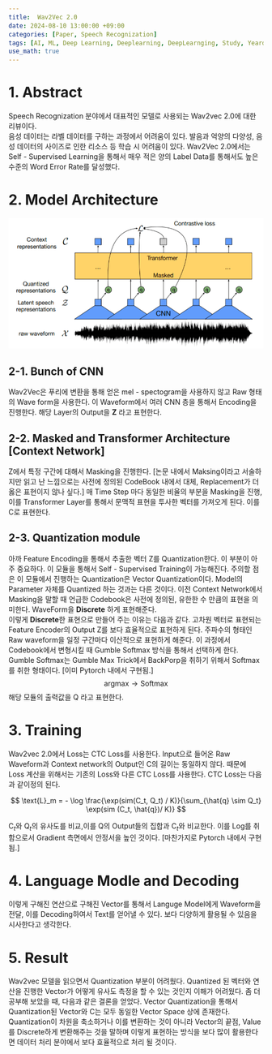 ```yaml
---
title:  Wav2Vec 2.0
date: 2024-08-10 13:00:00 +09:00
categories: [Paper, Speech Recognization]
tags: [AI, ML, Deep Learning, Deeplearning, DeepLearnging, Study, Yeardream, Model, ASR]		# TAG는 반드시 소문자로 이루어져야함!
use_math: true
---
```


# 1. Abstract

Speech Recognization 분야에서 대표적인 모델로 사용되는 Wav2vec 2.0에 대한 리뷰이다.  
음성 데이터는 라벨 데이터를 구하는 과정에서 어려움이 있다. 발음과 억양의 다양성, 음성 데이터의 사이즈로 인한 리소스 등 학습 시 어려움이 있다.
Wav2Vec 2.0에서는 Self - Supervised Learning을 통해서 매우 적은 양의 Label Data를 통해서도 높은 수준의 Word Error Rate를 달성했다.   

# 2. Model Architecture

![Model Architecture](../assets/img/Wave2vec%202.0/Architecture.png)


## 2-1. Bunch of CNN
Wav2Vec은 푸리에 변환을 통해 얻은 mel - spectogram을 사용하지 않고 Raw 형태의 Wave form을 사용한다. 이 Waveform에서 여러 CNN 층을 통해서 Encoding을 진행한다. 해당 Layer의 Output을 **$\text{Z}$** 라고 표현한다.

## 2-2. Masked and Transformer Architecture [Context Network]

$\text{Z}$에서 특정 구간에 대해서 Masking을 진행한다. [논문 내에서 Maksing이라고 서술하지만 읽고 난 느낌으로는 사전에 정의된 CodeBook 내에서 대체, Replacement가 더 옳은 표현이지 않나 싶다.] 매 Time Step 마다 동일한 비율의 부분을 Masking을 진행, 이를 Transformer Layer를 통해서 문맥적 표현을 투사한 벡터를 가져오게 된다.
이를 $\text{C}$로 표현한다.

## 2-3. Quantization module

아까 Feature Encoding을 통해서 추출한 벡터 $\text{Z}$를 Quantization한다. 이 부분이 아주 중요하다. 이 모듈을 통해서 Self - Supervised Training이 가능해진다. 주의할 점은 이 모듈에서 진행하는 Quantization은 Vector Quantization이다. Model의 Parameter 자체를 Quantized 하는 것과는 다른 것이다. 이전 Context Network에서 Masking을 말할 때 언급한 Codebook은 사전에 정의된, 유한한 수 만큼의 표현을 의미한다. WaveForm을 **Discrete** 하게 표현해준다.  
이렇게 **Discrete**한 표현으로 만들어 주는 이유는 다음과 같다.
고차원 벡터로 표현되는 Feature Encoder의 Output $\text{Z}$를 보다 효율적으로 표현하게 된다. 주파수의 형태인 Raw waveform을 일정 구간마다 이산적으로 표현하게 해준다. 이 과정에서 Codebook에서 변형시킬 때 Gumble Softmax 방식을 통해서 선택하게 한다. Gumble Softmax는 Gumble Max Trick에서 BackPorp을 취하기 위해서 Softmax를 취한 형태이다. [이미 Pytorch 내에서 구현됨.]
$$
\text{argmax} \rightarrow \text{Softmax}
$$
해당 모듈의 출력값을 $\text{Q}$ 라고 표현한다.

# 3. Training
Wav2vec 2.0에서 Loss는 CTC Loss를 사용한다. Input으로 들어온 Raw Waveform과 Context network의 Output인 $\text{C}$의 길이는 동일하지 않다. 때문에 Loss 계산을 위해서는 기존의 Loss와 다른 CTC Loss를 사용한다. CTC Loss는 다음과 같이정의 된다.

$$
\text{L}_m = - \log \frac{\exp(sim(C_t, Q_t) / K)}{\sum_{\hat{q} \sim Q_t} \exp(sim (C_t, \hat{q})/ K)} 
$$

$\text{C}_t$와 $\text{Q}_t$의 유사도를 비교,이를 $\text{Q}$의 Output들의 집합과 $\text{C}_t$와 비교한다. 이를 Log를 취함으로서 Gradient 측면에서 안정서을 높인 것이다. [마찬가지로 Pytorch 내에서 구현됨.]

# 4. Language Modle and Decoding
이렇게 구해진 연산으로 구해진 Vector를 통해서 Languge Model에게 Waveform을 전달, 이를 Decoding하여서 Text를 얻어낼 수 있다. 보다 다양하게 활용될 수 있음을 시사한다고 생각한다.

# 5. Result
Wav2vec 모델을 읽으면서 Quantization 부분이 어려웠다. Quantized 된 벡터와 연산을 진행한 Vector가 어떻게 유사도 측정을 할 수 있는 것인지 이해가 어려웠다. 좀 더 공부해 보았을 때, 다음과 같은 결론을 얻었다.
Vector Quantization을 통해서 Quantization된 Vector와  $\text{C}$는 모두 동일한 Vector Space 상에 존재한다. Quantization이 차원을 축소하거나 이를 변환하는 것이 아니라 Vector의 끝점, Value를 Discrete하게 변환해주는 것을 말하며 이렇게 표현하는 방식을 보다 많이 활용한다면 데이터 처리 분야에서 보다 효율적으로 처리 될 것이다.

